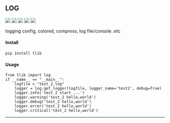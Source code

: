 ## **LOG**
[![](https://img.shields.io/badge/Project-log-yellow.svg)]()
[![](https://img.shields.io/badge/Python-2.7-green.svg)]()
[![](https://img.shields.io/badge/Python-3.6-green.svg)]()
[![](https://img.shields.io/badge/Email-tao.xu2008@outlook.com-red.svg)]()
[![](https://img.shields.io/badge/Blog-https://txu2008.github.io-red.svg)][1]

logging config, colored, compress, log file/console .etc

#### Install
    pip install tlib

#### Usage
    from tlib import log
    if __name__ == "__main__":
        logfile = "test_2.log"
        logger = log.get_logger(logfile, logger_name='test2', debug=True)
        logger.info('test_2 start ...')
        logger.warning('test_2 hello,world')
        logger.debug('test_2 hello,world')
        logger.error('test_2 hello,world')
        logger.critical('test_2 hello,world')

***
[1]: https://txu2008.github.io